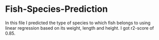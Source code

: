 # Fish-Species-Prediction
In this file I predicted the type of species to which fish belongs to using linear regression based on its weight, length and height. I got r2-score of 0.85. 
